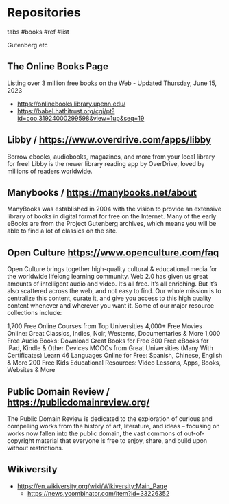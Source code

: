 # Repositories

tabs #books #ref #list


Gutenberg etc


## The Online Books Page

Listing over 3 million free books on the Web - Updated Thursday, June 15, 2023

* https://onlinebooks.library.upenn.edu/
* https://babel.hathitrust.org/cgi/pt?id=coo.31924000299598&view=1up&seq=19





## Libby / https://www.overdrive.com/apps/libby

Borrow ebooks, audiobooks, magazines, and more from your local library for free! Libby is the newer library reading app by OverDrive, loved by millions of readers worldwide.


## Manybooks / https://manybooks.net/about

ManyBooks was established in 2004 with the vision to provide an extensive library of books in digital format for free on the Internet. Many of the early eBooks are from the Project Gutenberg archives, which means you will be able to find a lot of classics on the site.


## Open Culture https://www.openculture.com/faq

Open Culture brings together high-quality cultural & educational media for the worldwide lifelong learning community. Web 2.0 has given us great amounts of intelligent audio and video. It’s all free. It’s all enriching. But it’s also scattered across the web, and not easy to find. Our whole mission is to centralize this content, curate it, and give you access to this high quality content whenever and wherever you want it. Some of our major resource collections include:

1,700 Free Online Courses from Top Universities
4,000+ Free Movies Online: Great Classics, Indies, Noir, Westerns, Documentaries & More
1,000 Free Audio Books: Download Great Books for Free
800 Free eBooks for iPad, Kindle & Other Devices
MOOCs from Great Universities (Many With Certificates)
Learn 46 Languages Online for Free: Spanish, Chinese, English & More
200 Free Kids Educational Resources: Video Lessons, Apps, Books, Websites & More


## Public Domain Review / https://publicdomainreview.org/

The Public Domain Review is dedicated to the exploration of curious and compelling works from the history of art, literature, and ideas – focusing on works now fallen into the public domain, the vast commons of out-of-copyright material that everyone is free to enjoy, share, and build upon without restrictions.


## Wikiversity

* https://en.wikiversity.org/wiki/Wikiversity:Main_Page
  * https://news.ycombinator.com/item?id=33226352
